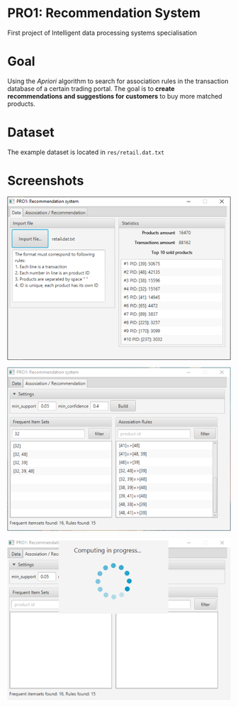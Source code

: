 # PRO1: Recommendation System
First project of Intelligent data processing systems specialisation
# Goal
Using the *Apriori* algorithm to search for association rules in the transaction database of a certain trading portal. The goal is to **create recommendations and suggestions for customers** to buy more matched products.
# Dataset
The example dataset is located in `res/retail.dat.txt`
# Screenshots
![Screenshot 1](images/screenshot1.png)

![Screenshot 2](images/screenshot2.png)

![Screenshot 3](images/screenshot3.png)
